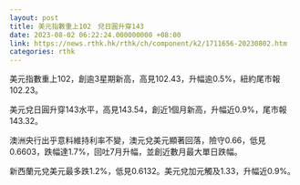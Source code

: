 ```yaml
---
layout: post
title: 美元指數重上102　兌日圓升穿143
date: 2023-08-02 06:22:24.000000000 +08:00
link: https://news.rthk.hk/rthk/ch/component/k2/1711656-20230802.htm
categories: rthk
---
```


美元指數重上102，創逾3星期新高，高見102.43，升幅逾0.5%，紐約尾市報102.23。

美元兌日圓升穿143水平，高見143.54，創近1個月新高，升幅近0.9%，尾市報143.32。

澳洲央行出乎意料維持利率不變，澳元兌美元顯著回落，險守0.66，低見0.6603，跌幅達1.7%，回吐7月升幅，並創近數月最大單日跌幅。

新西蘭元兌美元最多跌1.2%，低見0.6132。美元兌加元觸及1.33，升幅近0.9%。
